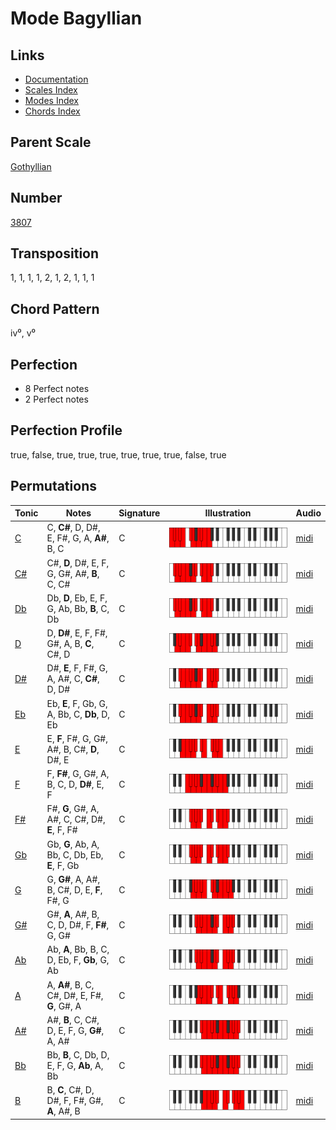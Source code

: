 # Mode Bagyllian

## Links

- [Documentation](README.md)
- [Scales Index](Scales.md)
- [Modes Index](Modes.md)
- [Chords Index](Chords.md)

## Parent Scale

[Gothyllian](ScaleGothyllian.md)

## Number

[3807](https://ianring.com/musictheory/scales/3807)

## Transposition

1, 1, 1, 1, 2, 1, 2, 1, 1, 1

## Chord Pattern

iv⁰, v⁰

## Perfection

- 8 Perfect notes
- 2 Perfect notes

## Perfection Profile

true, false, true, true, true, true, true, true, false, true

## Permutations

| Tonic | Notes | Signature | Illustration | Audio |
|-------|-------|-----------|--------------|-------|
| [C](ModeCNaturalBagyllian.md) | C, **C#**, D, D#, E, F#, G, A, **A#**, B, C | C | ![CNaturalBagyllian](ModeCNaturalBagyllian.png) | [midi](https://github.com/edipermadi/music/blob/main/docs/ModeCNaturalBagyllian.mid?raw=true) |
| [C#](ModeCSharpBagyllian.md) | C#, **D**, D#, E, F, G, G#, A#, **B**, C, C# | C | ![CSharpBagyllian](ModeCSharpBagyllian.png) | [midi](https://github.com/edipermadi/music/blob/main/docs/ModeCSharpBagyllian.mid?raw=true) |
| [Db](ModeDFlatBagyllian.md) | Db, **D**, Eb, E, F, G, Ab, Bb, **B**, C, Db | C | ![DFlatBagyllian](ModeDFlatBagyllian.png) | [midi](https://github.com/edipermadi/music/blob/main/docs/ModeDFlatBagyllian.mid?raw=true) |
| [D](ModeDNaturalBagyllian.md) | D, **D#**, E, F, F#, G#, A, B, **C**, C#, D | C | ![DNaturalBagyllian](ModeDNaturalBagyllian.png) | [midi](https://github.com/edipermadi/music/blob/main/docs/ModeDNaturalBagyllian.mid?raw=true) |
| [D#](ModeDSharpBagyllian.md) | D#, **E**, F, F#, G, A, A#, C, **C#**, D, D# | C | ![DSharpBagyllian](ModeDSharpBagyllian.png) | [midi](https://github.com/edipermadi/music/blob/main/docs/ModeDSharpBagyllian.mid?raw=true) |
| [Eb](ModeEFlatBagyllian.md) | Eb, **E**, F, Gb, G, A, Bb, C, **Db**, D, Eb | C | ![EFlatBagyllian](ModeEFlatBagyllian.png) | [midi](https://github.com/edipermadi/music/blob/main/docs/ModeEFlatBagyllian.mid?raw=true) |
| [E](ModeENaturalBagyllian.md) | E, **F**, F#, G, G#, A#, B, C#, **D**, D#, E | C | ![ENaturalBagyllian](ModeENaturalBagyllian.png) | [midi](https://github.com/edipermadi/music/blob/main/docs/ModeENaturalBagyllian.mid?raw=true) |
| [F](ModeFNaturalBagyllian.md) | F, **F#**, G, G#, A, B, C, D, **D#**, E, F | C | ![FNaturalBagyllian](ModeFNaturalBagyllian.png) | [midi](https://github.com/edipermadi/music/blob/main/docs/ModeFNaturalBagyllian.mid?raw=true) |
| [F#](ModeFSharpBagyllian.md) | F#, **G**, G#, A, A#, C, C#, D#, **E**, F, F# | C | ![FSharpBagyllian](ModeFSharpBagyllian.png) | [midi](https://github.com/edipermadi/music/blob/main/docs/ModeFSharpBagyllian.mid?raw=true) |
| [Gb](ModeGFlatBagyllian.md) | Gb, **G**, Ab, A, Bb, C, Db, Eb, **E**, F, Gb | C | ![GFlatBagyllian](ModeGFlatBagyllian.png) | [midi](https://github.com/edipermadi/music/blob/main/docs/ModeGFlatBagyllian.mid?raw=true) |
| [G](ModeGNaturalBagyllian.md) | G, **G#**, A, A#, B, C#, D, E, **F**, F#, G | C | ![GNaturalBagyllian](ModeGNaturalBagyllian.png) | [midi](https://github.com/edipermadi/music/blob/main/docs/ModeGNaturalBagyllian.mid?raw=true) |
| [G#](ModeGSharpBagyllian.md) | G#, **A**, A#, B, C, D, D#, F, **F#**, G, G# | C | ![GSharpBagyllian](ModeGSharpBagyllian.png) | [midi](https://github.com/edipermadi/music/blob/main/docs/ModeGSharpBagyllian.mid?raw=true) |
| [Ab](ModeAFlatBagyllian.md) | Ab, **A**, Bb, B, C, D, Eb, F, **Gb**, G, Ab | C | ![AFlatBagyllian](ModeAFlatBagyllian.png) | [midi](https://github.com/edipermadi/music/blob/main/docs/ModeAFlatBagyllian.mid?raw=true) |
| [A](ModeANaturalBagyllian.md) | A, **A#**, B, C, C#, D#, E, F#, **G**, G#, A | C | ![ANaturalBagyllian](ModeANaturalBagyllian.png) | [midi](https://github.com/edipermadi/music/blob/main/docs/ModeANaturalBagyllian.mid?raw=true) |
| [A#](ModeASharpBagyllian.md) | A#, **B**, C, C#, D, E, F, G, **G#**, A, A# | C | ![ASharpBagyllian](ModeASharpBagyllian.png) | [midi](https://github.com/edipermadi/music/blob/main/docs/ModeASharpBagyllian.mid?raw=true) |
| [Bb](ModeBFlatBagyllian.md) | Bb, **B**, C, Db, D, E, F, G, **Ab**, A, Bb | C | ![BFlatBagyllian](ModeBFlatBagyllian.png) | [midi](https://github.com/edipermadi/music/blob/main/docs/ModeBFlatBagyllian.mid?raw=true) |
| [B](ModeBNaturalBagyllian.md) | B, **C**, C#, D, D#, F, F#, G#, **A**, A#, B | C | ![BNaturalBagyllian](ModeBNaturalBagyllian.png) | [midi](https://github.com/edipermadi/music/blob/main/docs/ModeBNaturalBagyllian.mid?raw=true) |
